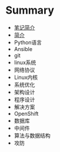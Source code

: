 # Summary

* [笔记简介](README.md)
* [简介](README.md)
* Python语言
* Ansible
* git
* linux系统
* 网络协议
* Linux内核
* 系统优化
* 架构设计
* 程序设计
* 解决方案
* OpenShift
* 数据库
* 中间件
* 算法与数据结构
* 攻防
